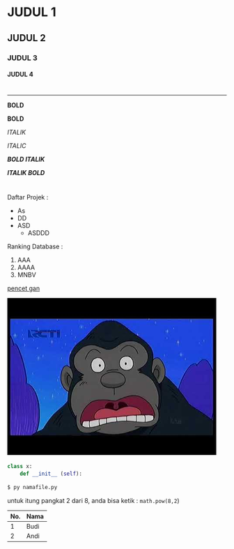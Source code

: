# JUDUL 1
## JUDUL 2
### JUDUL 3
#### JUDUL 4
#
<hr>

**BOLD**

__BOLD__

_ITALIK_

*ITALIC*

*__BOLD ITALIK__*

**_ITALIK BOLD_**

#

Daftar Projek :
- As
- DD
- ASD
    - ASDDD

Ranking Database :

1. AAA
2. AAAA
3. MNBV

[pencet gan](tokopedia.com)

![Gambar](.\hqdefault.jpg)

```python
class x:
    def __init__ (self):
```

```bash
$ py namafile.py
```

untuk itung pangkat 2 dari 8, anda bisa ketik : `math.pow(8,2`)

No. | Nama
-|-
1 | Budi
2 | Andi

